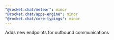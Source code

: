 ```yaml
---
"@rocket.chat/meteor": minor
"@rocket.chat/apps-engine": minor
"@rocket.chat/core-typings": minor
---
```


Adds new endpoints for outbound communications
